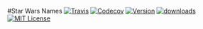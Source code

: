 #Star Wars Names
[![Travis](https://img.shields.io/travis/aelshamy/starnames.svg?style=flat-square)](https://travis-ci.org/aelshamy/starnames)
[![Codecov](https://img.shields.io/codecov/c/github/aelshamy/starnames.svg?style=flat-square)]()
[![Version](https://img.shields.io/npm/v/starnames.svg?style=flat-square)]()
[![downloads](https://img.shields.io/npm/dm/starnames.svg?style=flat-square)]()
[![MIT License](https://img.shields.io/npm/l/starnames.svg?style=flat-square)]()